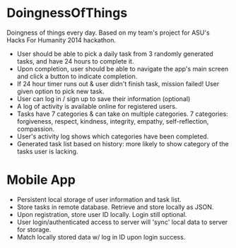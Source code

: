 # DoingnessOfThings
Doingness of things every day. Based on my team's project for ASU's Hacks For Humanity 2014 hackathon.

- User should be able to pick a daily task from 3 randomly generated tasks, and have 24 hours to complete it.
- Upon completion, user should be able to navigate the app's main screen and click a button to indicate completion.
- If 24 hour timer runs out & user didn't finish task, mission failed! User given option to pick new task.
- User can log in / sign up to save their information (optional)
- A log of activity is available online for registered users.
- Tasks have 7 categories & can take on multiple categories. 7 categories: forgiveness, respect, kindness, integrity, empathy, self-reflection, compassion.
- User's activity log shows which categories have been completed.
- Generated task list based on history: more likely to show category of the tasks user is lacking.

# Mobile App
- Persistent local storage of user information and task list.
- Store tasks in remote database. Retrieve and store locally as JSON.
- Upon registration, store user ID locally. Login still optional.
- User login/authenticated access to server will 'sync' local data to server for storage.
- Match locally stored data w/ log in ID upon login success.
